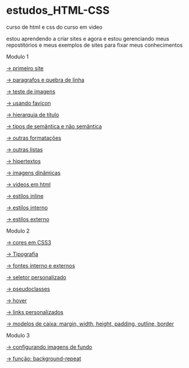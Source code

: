 # estudos_HTML-CSS

curso de html e css do curso em video

estou aprendendo a criar sites e agora e estou gerenciando meus repostitórios e meus exemplos de sites para fixar meus conhecimentos
 

Modulo 1

<a href="https://ygorhenriquelima.github.io/estudos_HTML-CSS/exercicios/ex001/index.html"> -> primeiro site</a><br>

<a href="https://ygorhenriquelima.github.io/estudos_HTML-CSS/exercicios/ex002/index.html"> -> paragrafos e quebra de linha</a><br>

<a href="https://ygorhenriquelima.github.io/estudos_HTML-CSS/exercicios/ex003/index.html"> -> teste de imagens</a><br>

<a href="https://ygorhenriquelima.github.io/estudos_HTML-CSS/exercicios/ex004/index.html"> -> usando favicon</a><br>

<a href="https://ygorhenriquelima.github.io/estudos_HTML-CSS/exercicios/ex006/index.html"> -> hierarquia de título</a><br>

<a href="https://ygorhenriquelima.github.io/estudos_HTML-CSS/exercicios/ex008a/index.html"> -> tipos de semântica e não semântica</a><br>

<a href="https://ygorhenriquelima.github.io/estudos_HTML-CSS/exercicios/ex008b/index.html"> -> outras formatações</a><br>

<a href="https://ygorhenriquelima.github.io/estudos_HTML-CSS/exercicios/ex009/index.html"> -> outras listas</a><br>

<a href="https://ygorhenriquelima.github.io/estudos_HTML-CSS/exercicios/ex010/index.html"> -> hipertextos</a><br>

<a href="https://ygorhenriquelima.github.io/estudos_HTML-CSS/exercicios/ex011/index.html"> -> imagens dinâmicas</a><br> 

<a href="https://ygorhenriquelima.github.io/estudos_HTML-CSS/exercicios/ex012/index.html"> -> videos em html</a><br>

<a href="https://ygorhenriquelima.github.io/estudos_HTML-CSS/exercicios/ex013/index.html"> -> estilos inline</a><br>

<a href="https://ygorhenriquelima.github.io/estudos_HTML-CSS/exercicios/ex014/index.html"> -> estilos interno</a><br>

<a href="https://ygorhenriquelima.github.io/estudos_HTML-CSS/exercicios/ex016/exemplos/cor01.html"> -> estilos externo</a><br>

Modulo 2

<a href="https://ygorhenriquelima.github.io/estudos_HTML-CSS/exercicios/ex016/exemplos/cor01.html"> -> cores em CSS3</a><br>

<a href="https://ygorhenriquelima.github.io/estudos_HTML-CSS/exercicios/ex017/fonte01.html"> -> Tipografia</a><br>

<a href="https://ygorhenriquelima.github.io/estudos_HTML-CSS/exercicios/ex018/font02_interno.html"> -> fontes interno e externos</a><br>

<a href="https://ygorhenriquelima.github.io/estudos_HTML-CSS/exercicios/ex019/seletor01.html"> -> seletor personalizado</a><br>

<a href="https://ygorhenriquelima.github.io/estudos_HTML-CSS/exercicios/ex020/hover.html"> -> pseudoclasses</a><br>

<a href="https://ygorhenriquelima.github.io/estudos_HTML-CSS/exercicios/ex020/index.html"> -> hover</a><br>

<a href="https://ygorhenriquelima.github.io/estudos_HTML-CSS/exercicios/ex021/index.html"> -> links personalizados</a><br>

<a href="https://ygorhenriquelima.github.io/estudos_HTML-CSS/exercicios/ex022/caixa01.html"> -> modelos de caixa: margin, width, height, padding, outline, border</a><br>

Modulo 3

<a href="https://ygorhenriquelima.github.io/estudos_HTML-CSS/exercicios/"> -> configurando imagens de fundo</a>

<a href="https://ygorhenriquelima.github.io/estudos_HTML-CSS/exercicios/"> -> função: background-repeat 


